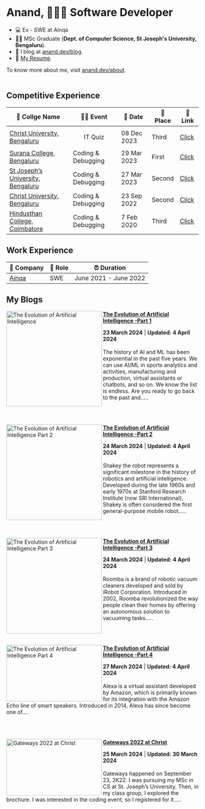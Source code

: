 # Anand, 👨🏾‍💻 Software Developer

- 💻 Ex - SWE at Ainqa
- 👨‍🎓 MSc Graduate (**Dept. of Computer Science, St Joseph's University, Bengaluru**).
- 📝 I blog at [anand.dev/blog](https://medium.com/@jeevaanand93002).
- 📜 [My Resume]().

To know more about me, visit [anand.dev/about](https://jeevaanand.vercel.app/).<br/><br/>

## Competitive Experience

| 🏫 Collge Name| 👨‍💻 Event |📅 Date  | 🌟 Place  |🔗 Link |
| --- | --- | --- | --- | --- |
| [Christ University, Bengaluru](https://www.christuniversity.in/) | <p align="center"> IT Quiz </p>|08 Dec 2023 | Third | [Click](https://media.licdn.com/dms/image/D562DAQFJ55zUqgiikg/profile-treasury-image-shrink_800_800/0/1702998224388?e=1718704800&v=beta&t=ocDWTa3KrJInSor6e9sl5vxNaJ43Rv3t-5iimqht9zc) 
| [Surana College, Bengaluru](https://www.suranacollege.edu.in/) | Coding & Debugging |29 Mar 2023 | First | [Click](https://drive.google.com/file/d/1j0TR6zzmRV9YT-a7W7UbgrdhXVTjQ_tx/view) 
| [St Joseph’s University, Bengaluru](https://www.sju.edu.in/)  |Coding & Debugging| 27 Mar 2023 | Second | [Click](https://drive.google.com/file/d/1mg2McSgk6pIJ7H8Z_s3_lf83euDUPuXX/view)
| [Christ University, Bengaluru](https://www.christuniversity.in/) | Coding & Debugging | 23 Sep 2022| Second | [Click](https://drive.google.com/file/d/1dsoFyVXnF32MdNqIMiz6aoL6JmKmksv3/view)
| [Hindusthan College, Coimbatore](https://hicet.ac.in/) |Coding & Debugging | 7 Feb 2020  | Third| [Click](https://drive.google.com/file/d/16UFWWk5AwMaRVx75rUAyNFFPOVLqb0_x/view)   

## Work Experience

| 🏢 Company | 💼 Role | ⏰ Duration |
| --- | --- | --- |
| [Ainqa](https://www.ainqa.com/) | SWE | June 2021 - June 2022 |

## My Blogs

<!-- HASHNODE_BLOG:START -->
<p align="left">
<a href="https://medium.com/@jeevaanand93002/the-history-of-ai-part-1-e90716c2d82c" title="The Evolution of Artificial Intelligence Part 1">
  <img src="https://miro.medium.com/v2/resize:fit:828/format:webp/1*DHKJUgXHlc0YvKMhKRrqbA.jpeg" alt="The Evolution of Artificial Intelligence" width="250px" align="left" /></a>
<a href="https://medium.com/@jeevaanand93002/the-history-of-ai-part-1-e90716c2d82c" title="The Evolution of Artificial Intelligence"><strong>The Evolution of Artificial Intelligence -Part 1</strong></a>
<div><strong>23 March 2024</strong> | <strong>Updated: 4 April 2024</strong></div>
<br/> 
The history of AI and ML has been exponential in the past five years. We can use AI/ML in sports analytics and activities, manufacturing and production, virtual assistants or chatbots, and so on. We know the list is endless. Are you ready to go back to the past and..... </p> <br/> <br/>


<p align="left">
<a href="https://medium.com/@jeevaanand93002/the-history-of-ai-part-2-b600ea8db2a4" title="The Evolution of Artificial Intelligence Part 2"><img src="https://miro.medium.com/v2/resize:fit:828/format:webp/1*z171Uz5z80EZf5k20sxV1w.jpeg" alt="The Evolution of Artificial Intelligence Part 2" width="250px" align="left" /></a>
<a href="https://medium.com/@jeevaanand93002/the-history-of-ai-part-2-b600ea8db2a4" title="The Evolution of Artificial Intelligence Part 2"><strong>The Evolution of Artificial Intelligence -Part 2</strong></a>
<div><strong>24 March 2024</strong> | <strong>Updated: 4 April 2024</strong></div>
<br/> Shakey the robot represents a significant milestone in the history of robotics and artificial intelligence. Developed during the late 1960s and early 1970s at Stanford Research Institute (now SRI International), Shakey is often considered the first general-purpose mobile robot.....</p> <br/> <br/>


<p align="left">
<a href="https://medium.com/@jeevaanand93002/the-history-of-ai-part-3-673d9af57be4" title="The Evolution of Artificial Intelligence Part 3"><img src="https://miro.medium.com/v2/resize:fit:828/format:webp/1*yNPWvXZKsq7LFb2zXVaCSg.jpeg" alt="The Evolution of Artificial Intelligence Part 3" width="250px" align="left" /></a>
<a href="https://medium.com/@jeevaanand93002/the-history-of-ai-part-3-673d9af57be4" title="The Evolution of Artificial Intelligence Part 3"><strong>The Evolution of Artificial Intelligence -Part 3</strong></a>
<div><strong>24 March 2024</strong> | <strong>Updated: 4 April 2024</strong></div>
<br/> Roomba is a brand of robotic vacuum cleaners developed and sold by iRobot Corporation. Introduced in 2002, Roomba revolutionized the way people clean their homes by offering an autonomous solution to vacuuming tasks.....</p> <br/> <br/>


<p align="left">
<a href="https://medium.com/@jeevaanand93002/the-history-of-ai-part-4-a4c88f764a99" title="The Evolution of Artificial Intelligence Part 4"><img src="https://miro.medium.com/v2/resize:fit:828/format:webp/1*u7uQTHnU89ErBcl5KhTXIw.jpeg" alt="The Evolution of Artificial Intelligence Part 4" width="250px" height="148" align="left" /></a>
<a href="https://medium.com/@jeevaanand93002/the-history-of-ai-part-4-a4c88f764a99" title="The Evolution of Artificial Intelligence Part 4">
  <strong>The Evolution of Artificial Intelligence -Part 4</strong></a>
<div><strong>27 March 2024</strong> | <strong>Updated: 4 April 2024</strong></div>
<br/> Alexa is a virtual assistant developed by Amazon, which is primarily known for its integration with the Amazon Echo line of smart speakers. Introduced in 2014, Alexa has since become one of....</p> <br/> <br/>

<p align="left">
<a href="https://medium.com/@jeevaanand93002/gateways-2022-at-christ-08f1cb07429a" title="Gateways 2022 at Christ"><img src="https://miro.medium.com/v2/resize:fit:828/format:webp/1*bmTR3Ge4TfZ6P7JmMkY-bw.jpeg" alt="Gateways 2022 at Christ" width="250px" height="148" align="left" /></a>
<a href="https://medium.com/@jeevaanand93002/gateways-2022-at-christ-08f1cb07429a" title="Gateways 2022 at Christ"><strong>Gateways 2022 at Christ</strong></a>
<div><strong>25 March 2024</strong> | <strong>Updated: 30 March 2024</strong></div>
<br/> Gateways happened on September 23, 2K22. I was pursuing my MSc in CS at St. Joseph’s University. Then, in my class group, I explored the brochure. I was interested in the coding event, so I registered for it.....</p> <br/> <br/>
<!-- HASHNODE_BLOG:END -->


<!--
# ![Anand's GitHub stats](https://github-readme-stats.vercel.app/api?username=jeeva-anand&theme=gruvbox)
#  [![Top Langs](https://github-readme-stats.vercel.app/api/top-langs/?username=jeeva-anand&layout=donut-vertical&theme=gruvbox)](https://github.com/anuraghazra/github-readme-stats)
-->
